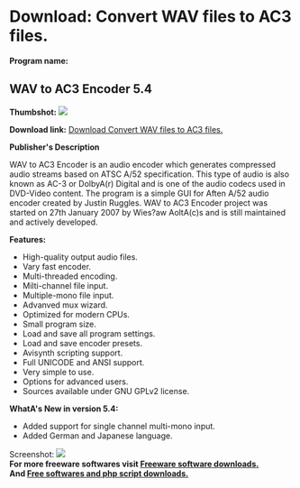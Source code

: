 # Download: Convert WAV files to AC3 files.

**Program name:**

## WAV to AC3 Encoder 5.4

  
**Thumbshot:** ![](http://www.freewarefiles.com/screenshot/wavac3encode4_md.jpg)   
  
**Download link:** [Download Convert WAV files to AC3 files.](http://freesoftwares.boysofts.com/WAV-To-AC-Encoder_program_27165.html)  
  


**Publisher's Description**  
  


WAV to AC3 Encoder is an audio encoder which generates compressed audio streams based on ATSC A/52 specification. This type of audio is also known as AC-3 or DolbyA(r) Digital and is one of the audio codecs used in DVD-Video content. The program is a simple GUI for Aften A/52 audio encoder created by Justin Ruggles. WAV to AC3 Encoder project was started on 27th January 2007 by Wies?aw AoltA(c)s and is still maintained and actively developed. 

**Features:**

  * High-quality output audio files. 
  * Vary fast encoder. 
  * Multi-threaded encoding. 
  * Milti-channel file input. 
  * Multiple-mono file input. 
  * Advanved mux wizard. 
  * Optimized for modern CPUs. 
  * Small program size. 
  * Load and save all program settings. 
  * Load and save encoder presets. 
  * Avisynth scripting support. 
  * Full UNICODE and ANSI support. 
  * Very simple to use. 
  * Options for advanced users. 
  * Sources available under GNU GPLv2 license. 

**WhatA's New in version 5.4:**

  * Added support for single channel multi-mono input. 
  * Added German and Japanese language. 

  
  
Screenshot: ![](http://www.freewarefiles.com/screenshot/wavac3encode4.jpg)   
**For more freeware softwares visit [Freeware software downloads.](http://freesoftwares.boysofts.com/)**   
**And [Free softwares and php script downloads.](http://www.boysofts.com/)**
